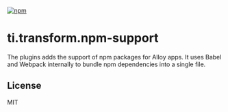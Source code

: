 [![npm](https://img.shields.io/npm/v/ti.transform.npm-support.svg)](https://www.npmjs.com/package/ti.transform.npm-support)

# ti.transform.npm-support
The plugins adds the support of npm packages for Alloy apps.
It uses Babel and Webpack internally to bundle npm dependencies into a single file.

## License
MIT